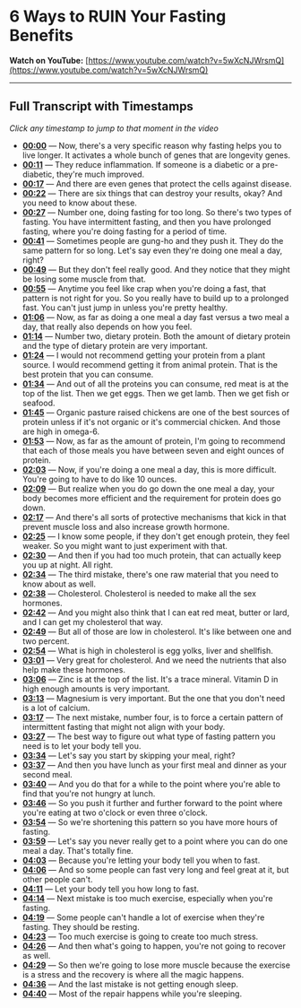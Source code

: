 # 6 Ways to RUIN Your Fasting Benefits

**Watch on YouTube:** [https://www.youtube.com/watch?v=5wXcNJWrsmQ](https://www.youtube.com/watch?v=5wXcNJWrsmQ)

---

## Full Transcript with Timestamps

*Click any timestamp to jump to that moment in the video*

- **[00:00](https://www.youtube.com/watch?v=5wXcNJWrsmQ&t=0s)** — Now, there's a very specific reason why fasting helps you to live longer. It activates a whole bunch of genes that are longevity genes.
- **[00:11](https://www.youtube.com/watch?v=5wXcNJWrsmQ&t=11s)** — They reduce inflammation. If someone is a diabetic or a pre-diabetic, they're much improved.
- **[00:17](https://www.youtube.com/watch?v=5wXcNJWrsmQ&t=17s)** — And there are even genes that protect the cells against disease.
- **[00:22](https://www.youtube.com/watch?v=5wXcNJWrsmQ&t=22s)** — There are six things that can destroy your results, okay? And you need to know about these.
- **[00:27](https://www.youtube.com/watch?v=5wXcNJWrsmQ&t=27s)** — Number one, doing fasting for too long. So there's two types of fasting. You have intermittent fasting, and then you have prolonged fasting, where you're doing fasting for a period of time.
- **[00:41](https://www.youtube.com/watch?v=5wXcNJWrsmQ&t=41s)** — Sometimes people are gung-ho and they push it. They do the same pattern for so long. Let's say even they're doing one meal a day, right?
- **[00:49](https://www.youtube.com/watch?v=5wXcNJWrsmQ&t=49s)** — But they don't feel really good. And they notice that they might be losing some muscle from that.
- **[00:55](https://www.youtube.com/watch?v=5wXcNJWrsmQ&t=55s)** — Anytime you feel like crap when you're doing a fast, that pattern is not right for you. So you really have to build up to a prolonged fast. You can't just jump in unless you're pretty healthy.
- **[01:06](https://www.youtube.com/watch?v=5wXcNJWrsmQ&t=66s)** — Now, as far as doing a one meal a day fast versus a two meal a day, that really also depends on how you feel.
- **[01:14](https://www.youtube.com/watch?v=5wXcNJWrsmQ&t=74s)** — Number two, dietary protein. Both the amount of dietary protein and the type of dietary protein are very important.
- **[01:24](https://www.youtube.com/watch?v=5wXcNJWrsmQ&t=84s)** — I would not recommend getting your protein from a plant source. I would recommend getting it from animal protein. That is the best protein that you can consume.
- **[01:34](https://www.youtube.com/watch?v=5wXcNJWrsmQ&t=94s)** — And out of all the proteins you can consume, red meat is at the top of the list. Then we get eggs. Then we get lamb. Then we get fish or seafood.
- **[01:45](https://www.youtube.com/watch?v=5wXcNJWrsmQ&t=105s)** — Organic pasture raised chickens are one of the best sources of protein unless if it's not organic or it's commercial chicken. And those are high in omega-6.
- **[01:53](https://www.youtube.com/watch?v=5wXcNJWrsmQ&t=113s)** — Now, as far as the amount of protein, I'm going to recommend that each of those meals you have between seven and eight ounces of protein.
- **[02:03](https://www.youtube.com/watch?v=5wXcNJWrsmQ&t=123s)** — Now, if you're doing a one meal a day, this is more difficult. You're going to have to do like 10 ounces.
- **[02:09](https://www.youtube.com/watch?v=5wXcNJWrsmQ&t=129s)** — But realize when you do go down the one meal a day, your body becomes more efficient and the requirement for protein does go down.
- **[02:17](https://www.youtube.com/watch?v=5wXcNJWrsmQ&t=137s)** — And there's all sorts of protective mechanisms that kick in that prevent muscle loss and also increase growth hormone.
- **[02:25](https://www.youtube.com/watch?v=5wXcNJWrsmQ&t=145s)** — I know some people, if they don't get enough protein, they feel weaker. So you might want to just experiment with that.
- **[02:30](https://www.youtube.com/watch?v=5wXcNJWrsmQ&t=150s)** — And then if you had too much protein, that can actually keep you up at night. All right.
- **[02:34](https://www.youtube.com/watch?v=5wXcNJWrsmQ&t=154s)** — The third mistake, there's one raw material that you need to know about as well.
- **[02:38](https://www.youtube.com/watch?v=5wXcNJWrsmQ&t=158s)** — Cholesterol. Cholesterol is needed to make all the sex hormones.
- **[02:42](https://www.youtube.com/watch?v=5wXcNJWrsmQ&t=162s)** — And you might also think that I can eat red meat, butter or lard, and I can get my cholesterol that way.
- **[02:49](https://www.youtube.com/watch?v=5wXcNJWrsmQ&t=169s)** — But all of those are low in cholesterol. It's like between one and two percent.
- **[02:54](https://www.youtube.com/watch?v=5wXcNJWrsmQ&t=174s)** — What is high in cholesterol is egg yolks, liver and shellfish.
- **[03:01](https://www.youtube.com/watch?v=5wXcNJWrsmQ&t=181s)** — Very great for cholesterol. And we need the nutrients that also help make these hormones.
- **[03:06](https://www.youtube.com/watch?v=5wXcNJWrsmQ&t=186s)** — Zinc is at the top of the list. It's a trace mineral. Vitamin D in high enough amounts is very important.
- **[03:13](https://www.youtube.com/watch?v=5wXcNJWrsmQ&t=193s)** — Magnesium is very important. But the one that you don't need is a lot of calcium.
- **[03:17](https://www.youtube.com/watch?v=5wXcNJWrsmQ&t=197s)** — The next mistake, number four, is to force a certain pattern of intermittent fasting that might not align with your body.
- **[03:27](https://www.youtube.com/watch?v=5wXcNJWrsmQ&t=207s)** — The best way to figure out what type of fasting pattern you need is to let your body tell you.
- **[03:34](https://www.youtube.com/watch?v=5wXcNJWrsmQ&t=214s)** — Let's say you start by skipping your meal, right?
- **[03:37](https://www.youtube.com/watch?v=5wXcNJWrsmQ&t=217s)** — And then you have lunch as your first meal and dinner as your second meal.
- **[03:40](https://www.youtube.com/watch?v=5wXcNJWrsmQ&t=220s)** — And you do that for a while to the point where you're able to find that you're not hungry at lunch.
- **[03:46](https://www.youtube.com/watch?v=5wXcNJWrsmQ&t=226s)** — So you push it further and further forward to the point where you're eating at two o'clock or even three o'clock.
- **[03:54](https://www.youtube.com/watch?v=5wXcNJWrsmQ&t=234s)** — So we're shortening this pattern so you have more hours of fasting.
- **[03:59](https://www.youtube.com/watch?v=5wXcNJWrsmQ&t=239s)** — Let's say you never really get to a point where you can do one meal a day. That's totally fine.
- **[04:03](https://www.youtube.com/watch?v=5wXcNJWrsmQ&t=243s)** — Because you're letting your body tell you when to fast.
- **[04:06](https://www.youtube.com/watch?v=5wXcNJWrsmQ&t=246s)** — And so some people can fast very long and feel great at it, but other people can't.
- **[04:11](https://www.youtube.com/watch?v=5wXcNJWrsmQ&t=251s)** — Let your body tell you how long to fast.
- **[04:14](https://www.youtube.com/watch?v=5wXcNJWrsmQ&t=254s)** — Next mistake is too much exercise, especially when you're fasting.
- **[04:19](https://www.youtube.com/watch?v=5wXcNJWrsmQ&t=259s)** — Some people can't handle a lot of exercise when they're fasting. They should be resting.
- **[04:23](https://www.youtube.com/watch?v=5wXcNJWrsmQ&t=263s)** — Too much exercise is going to create too much stress.
- **[04:26](https://www.youtube.com/watch?v=5wXcNJWrsmQ&t=266s)** — And then what's going to happen, you're not going to recover as well.
- **[04:29](https://www.youtube.com/watch?v=5wXcNJWrsmQ&t=269s)** — So then we're going to lose more muscle because the exercise is a stress and the recovery is where all the magic happens.
- **[04:36](https://www.youtube.com/watch?v=5wXcNJWrsmQ&t=276s)** — And the last mistake is not getting enough sleep.
- **[04:40](https://www.youtube.com/watch?v=5wXcNJWrsmQ&t=280s)** — Most of the repair happens while you're sleeping.
